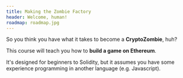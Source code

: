 ```yaml
---
title: Making the Zombie Factory
header: Welcome, human!
roadmap: roadmap.jpg
---
```


So you think you have what it takes to become a **CryptoZombie**, huh?

This course will teach you how to **build a game on Ethereum**.

It's designed for beginners to Solidity, but it assumes you have some experience
programming in another language (e.g. Javascript).
